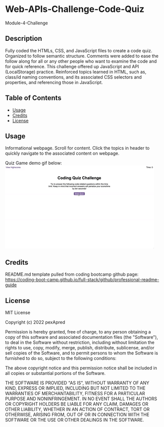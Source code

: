 # Web-APIs-Challenge-Code-Quiz
Module-4-Challenge

## Description
Fully coded the HTMLs, CSS, and JavaScript files to create a code quiz. Organized to follow semantic structure. Comments were added to ease the follow along for all or any other people who want to examine the code and for quick reference. This challenge offered up JavaScript and API (LocalStorage) practice. Reinforced topics learned in HTML, such as, class/id naming conventions, and its associated CSS selectors and properties, and referencing those in JavaScript. 

## Table of Contents
- [Usage](#usage)
- [Credits](#credits)
- [License](#license)

## Usage
Informational webpage. Scroll for content. Click the topics in header to quickly navigate to the associated content on webpage.

Quiz Game demo gif below:
![Demo](./assets/images/04-web-apis-homework-demo.gif)

## Credits
README.md template pulled from coding bootcamp github page: https://coding-boot-camp.github.io/full-stack/github/professional-readme-guide

## License
MIT License

Copyright (c) 2022 pexApred

Permission is hereby granted, free of charge, to any person obtaining a copy of this software and associated documentation files (the "Software"), to deal in the Software without restriction, including without limitation the rights to use, copy, modify, merge, publish, distribute, sublicense, and/or sell copies of the Software, and to permit persons to whom the Software is furnished to do so, subject to the following conditions:

The above copyright notice and this permission notice shall be included in all copies or substantial portions of the Software.

THE SOFTWARE IS PROVIDED "AS IS", WITHOUT WARRANTY OF ANY KIND, EXPRESS OR IMPLIED, INCLUDING BUT NOT LIMITED TO THE WARRANTIES OF MERCHANTABILITY, FITNESS FOR A PARTICULAR PURPOSE AND NONINFRINGEMENT. IN NO EVENT SHALL THE AUTHORS OR COPYRIGHT HOLDERS BE LIABLE FOR ANY CLAIM, DAMAGES OR OTHER LIABILITY, WHETHER IN AN ACTION OF CONTRACT, TORT OR OTHERWISE, ARISING FROM, OUT OF OR IN CONNECTION WITH THE SOFTWARE OR THE USE OR OTHER DEALINGS IN THE SOFTWARE.